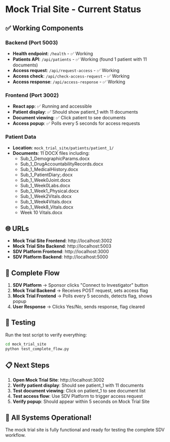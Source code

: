 # Mock Trial Site - Current Status

## ✅ Working Components

### Backend (Port 5003)

-   **Health endpoint**: `/health` - ✅ Working
-   **Patients API**: `/api/patients` - ✅ Working (found 1 patient with 11 documents)
-   **Access request**: `/api/request-access` - ✅ Working
-   **Access check**: `/api/check-access-request` - ✅ Working
-   **Access response**: `/api/access-response` - ✅ Working

### Frontend (Port 3002)

-   **React app**: ✅ Running and accessible
-   **Patient display**: ✅ Should show patient_1 with 11 documents
-   **Document viewing**: ✅ Click patient to see documents
-   **Access popup**: ✅ Polls every 5 seconds for access requests

### Patient Data

-   **Location**: `mock_trial_site/patients/patient_1/`
-   **Documents**: 11 DOCX files including:
    -   Sub_1_DemographicParams.docx
    -   Sub_1_DrugAccountabilityRecords.docx
    -   Sub_1_MedicalHiistory.docx
    -   Sub_1_PatientDiary;.docx
    -   Sub_1_Week0Joint.docx
    -   Sub_1_Week0Labs.docx
    -   Sub_1_Week1_Physical.docx
    -   Sub_1_Week2Vitals.docx
    -   Sub_1_Week4Vitals.docx
    -   Sub_1_Week8_Vitals.docx
    -   Week 10 Vitals.docx

## 🌐 URLs

-   **Mock Trial Site Frontend**: http://localhost:3002
-   **Mock Trial Site Backend**: http://localhost:5003
-   **SDV Platform Frontend**: http://localhost:3000
-   **SDV Platform Backend**: http://localhost:5000

## 🔄 Complete Flow

1. **SDV Platform** → Sponsor clicks "Connect to Investigator" button
2. **Mock Trial Backend** → Receives POST request, sets access flag
3. **Mock Trial Frontend** → Polls every 5 seconds, detects flag, shows popup
4. **User Response** → Clicks Yes/No, sends response, flag cleared

## 🧪 Testing

Run the test script to verify everything:

```bash
cd mock_trial_site
python test_complete_flow.py
```

## 📋 Next Steps

1. **Open Mock Trial Site**: http://localhost:3002
2. **Verify patient display**: Should see patient_1 with 11 documents
3. **Test document viewing**: Click on patient_1 to see document list
4. **Test access flow**: Use SDV Platform to trigger access request
5. **Verify popup**: Should appear within 5 seconds on Mock Trial Site

## 🚀 All Systems Operational!

The mock trial site is fully functional and ready for testing the complete SDV workflow.
